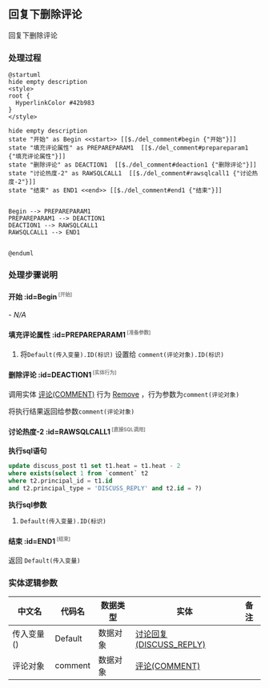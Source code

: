 ## 回复下删除评论 <!-- {docsify-ignore-all} -->

   回复下删除评论

### 处理过程

```plantuml
@startuml
hide empty description
<style>
root {
  HyperlinkColor #42b983
}
</style>

hide empty description
state "开始" as Begin <<start>> [[$./del_comment#begin {"开始"}]]
state "填充评论属性" as PREPAREPARAM1  [[$./del_comment#prepareparam1 {"填充评论属性"}]]
state "删除评论" as DEACTION1  [[$./del_comment#deaction1 {"删除评论"}]]
state "讨论热度-2" as RAWSQLCALL1  [[$./del_comment#rawsqlcall1 {"讨论热度-2"}]]
state "结束" as END1 <<end>> [[$./del_comment#end1 {"结束"}]]


Begin --> PREPAREPARAM1
PREPAREPARAM1 --> DEACTION1
DEACTION1 --> RAWSQLCALL1
RAWSQLCALL1 --> END1


@enduml
```


### 处理步骤说明

#### 开始 :id=Begin<sup class="footnote-symbol"> <font color=gray size=1>[开始]</font></sup>



*- N/A*
#### 填充评论属性 :id=PREPAREPARAM1<sup class="footnote-symbol"> <font color=gray size=1>[准备参数]</font></sup>



1. 将`Default(传入变量).ID(标识)` 设置给  `comment(评论对象).ID(标识)`

#### 删除评论 :id=DEACTION1<sup class="footnote-symbol"> <font color=gray size=1>[实体行为]</font></sup>



调用实体 [评论(COMMENT)](module/Base/comment.md) 行为 [Remove](module/Base/comment#行为) ，行为参数为`comment(评论对象)`

将执行结果返回给参数`comment(评论对象)`

#### 讨论热度-2 :id=RAWSQLCALL1<sup class="footnote-symbol"> <font color=gray size=1>[直接SQL调用]</font></sup>



<p class="panel-title"><b>执行sql语句</b></p>

```sql
update discuss_post t1 set t1.heat = t1.heat - 2 
where exists(select 1 from `comment` t2 
where t2.principal_id = t1.id 
and t2.principal_type = 'DISCUSS_REPLY' and t2.id = ?)
```

<p class="panel-title"><b>执行sql参数</b></p>

1. `Default(传入变量).ID(标识)`


#### 结束 :id=END1<sup class="footnote-symbol"> <font color=gray size=1>[结束]</font></sup>



返回 `Default(传入变量)`



### 实体逻辑参数

|    中文名   |    代码名    |  数据类型    |  实体   |备注 |
| --------| --------| -------- | -------- | --------   |
|传入变量(<i class="fa fa-check"/></i>)|Default|数据对象|[讨论回复(DISCUSS_REPLY)](module/Team/discuss_reply.md)||
|评论对象|comment|数据对象|[评论(COMMENT)](module/Base/comment.md)||
